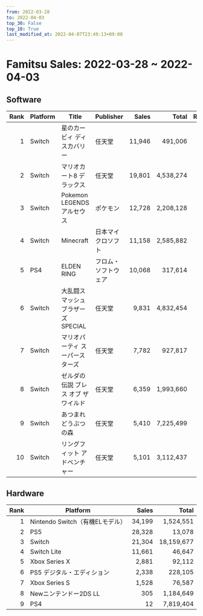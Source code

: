 ```yaml
---
from: 2022-03-28
to: 2022-04-03
top_30: False
top_10: True
last_modified_at: 2022-04-07T23:49:13+09:00
---
```

# Famitsu Sales: 2022-03-28 ~ 2022-04-03
## Software
| Rank | Platform | Title | Publisher | Sales | Total | Rate | New |
| -: | -- | -- | -- | -: | -: | -: | -- |
| 1 | Switch | 星のカービィ ディスカバリー | 任天堂 | 11,946 | 491,006 |  |  |
| 2 | Switch | マリオカート8 デラックス | 任天堂 | 19,801 | 4,538,274 |  |  |
| 3 | Switch | Pokemon LEGENDS アルセウス | ポケモン | 12,728 | 2,208,128 |  |  |
| 4 | Switch | Minecraft | 日本マイクロソフト | 11,158 | 2,585,882 |  |  |
| 5 | PS4 | ELDEN RING | フロム・ソフトウェア | 10,068 | 317,614 |  |  |
| 6 | Switch | 大乱闘スマッシュブラザーズ SPECIAL | 任天堂 | 9,831 | 4,832,454 |  |  |
| 7 | Switch | マリオパーティ スーパースターズ | 任天堂 | 7,782 | 927,817 |  |  |
| 8 | Switch | ゼルダの伝説 ブレス オブ ザ ワイルド | 任天堂 | 6,359 | 1,993,660 |  |  |
| 9 | Switch | あつまれ どうぶつの森 | 任天堂 | 5,410 | 7,225,499 |  |  |
| 10 | Switch | リングフィット アドベンチャー | 任天堂 | 5,101 | 3,112,437 |  |  |

## Hardware
| Rank | Platform | Sales | Total |
| -: | -- | -: | -: |
| 1 | Nintendo Switch（有機ELモデル） | 34,199 | 1,524,551 |
| 2 | PS5 | 28,328 | 13,078 |
| 3 | Switch | 21,304 | 18,159,677 |
| 4 | Switch Lite | 11,661 | 46,647 |
| 5 | Xbox Series X | 2,881 | 92,112 |
| 6 | PS5 デジタル・エディション | 2,338 | 228,105 |
| 7 | Xbox Series S | 1,528 | 76,587 |
| 8 | Newニンテンドー2DS LL | 305 | 1,184,649 |
| 9 | PS4 | 12 | 7,819,404 |